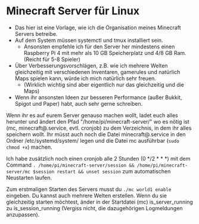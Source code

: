 # Minecraft Server für Linux
 - Das hier ist eine Vorlage, wie ich die Organisation meines Minecraft Servers betreibe. 
 - Auf dem System müssen systemctl und tmux installiert sein. 
   - Ansonsten empfehle ich für den Server her mindestens einen Raspberry Pi 4 mit mehr als 10 GB Speicherplatz und 4/8 GB Ram. (Reicht für 5-8 Spieler)
 - Über Verbesserungsvorschlägen, z.B. wie ich mehrere Welten gleichzeitig mit verschiedenen Inventaren, gamerules und natürlich Maps spielen kann, würde ich mich natürlich sehr freuen. 
   - (Wirklich wichtig sind aber eigentlich nur das gleichzeitig und die Maps)
 - Wenn ihr ansonsten Ideen zur besseren Performance (außer Bukkit, Spigot und Paper) habt, auch sehr gerne schreiben. 

Wenn ihr es auf eurem Server genauso machen wollt, ladet euch alles herunter und ändert den Pfad "/home/pi/minecraft-server/" wo es nötig ist (mc, minecraft@.service, evtl. cronjob) zu dem Verzeichnis, in dem ihr alles speichern wollt. Ihr müsst auch noch die Datei minecraft@.service in den Ordner /etc/systemd/system/ legen und die Datei mc ausführbar (```sudo chmod +x```) machen. 

Ich habe zusätzlich noch einen cronjob alle 2 Stunden (0 &midast;/2 &midast; &midast; &midast;) mit dem Command ``` . /home/pi/minecraft-server/session && /home/pi/minecraft-server/mc $session restart && unset session ``` zum automatischen Neustarten laufen. 

Zum erstmaligen Starten des Servers musst du ``` ./mc world1 enable ``` eingeben. Du kannst auch mehrere Welten erstellen. Wenn du sie gleichzeitig starten möchtest, änder in der Startdatei (mc) is_server_running zu is_session_running (Vergiss nicht, die dazugehörigen Logmeldungen anzupassen). 
